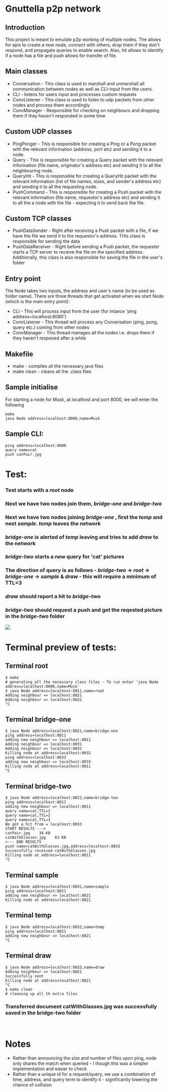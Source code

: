 # Gnuttella p2p network

## Introduction
This project is meant to emulate p2p working of multiple nodes. The allows for apis to create a new node, connect with others, drop them if they don't respond, and propagate queries to enable search. Also, hit allows to identify if a node has a file and push allows for transfer of file.

## Main classes
- Conversation - This class is used to marshall and unmarshall all communication between nodes as well as CLI-input from the users.
- CLI - listens for users input and processes custom requests 
- ConvListener - This class is used to listen to udp packets from other nodes and process them accordingly
- ConvManager - Responsible for checking on neighbours and dropping them if they haven't responded in some time

## Custom UDP classes
- PingPonger - This is responsible for creating a Ping or a Pong packet with the relevant information (address, port etc) and sending it to a node.
- Query - This is responsible for creating a Query packet with the relevant information (file name, originator's address etc) and sending it to all the neighbouring node.
- QueryHit - This is responsible for creating a QueryHit packet with the relevant information (list of file names, sizes, and sender's address etc) and sending it to all the requesting node.
- PushCommand - This is responsible for creating a Push packet with the relevant information (file name, requestor's address etc) and sending it to all the a node with the file - expecting it to send back the file.

## Custom TCP classes
- PushDataSender - Right after receiving a Push packet with a file, if we have the file we send it to the requestor's address. THis class is responsible for sending the data
- PushDataReceiver - Right before sending a Push packet, the requester starts a TCP server to receive the file on the specified address. Additionally, this class is also responsible for saving the file in the user's folder

## Entry point
The Node takes two inputs, the address and user's name (to be used as folder name). There are three threads that get activated when we start Node (which is the main entry point):
- CLI - This will process input from the user (for intance 'ping address=localhost:8080')
- ConvListener - This thread will process any Conversation (ping, pong, query etc.) coming from other nodes
- ConvManager - This thread manages all the nodes i.e. drops them if they haven't responed after a while

## Makefile
- make - compiles all the necessary java files
- make clean - cleans all the .class files

## Sample initialise
For starting a node for Musk, at localhost and port 8000, we will enter the following
```
make
java Node address=localhost:8000,name=Musk
```

## Sample CLI:
```
ping address=localhost:8000
query name=cat
push catPair.jpg
```

# Test: 
### Test starts with a ***root*** node 
### Next we have two nodes join them, ***bridge-one*** and ***bridge-two***
### Next we have two nodes joining  ***bridge-one*** , first the ***temp*** and next ***sample***. ***temp*** leaves the network
### ***bridge-one*** is alerted of ***temp*** leaving and tries to add ***draw*** to the network
### ***bridge-two*** starts a new query for 'cat' pictures
### The direction of query is as follows - ***bridge-two*** -> ***root*** -> ***bridge-one*** -> ***sample*** & ***draw*** - this will require a minimum of TTL=3
### ***draw*** should report a hit to ***bridge-two***
### ***bridge-two*** should request a push and get the reqested picture in the ***bridge-two*** folder

![](./docs/nodes-diag.PNG)

# Terminal preview of tests:

## Terminal root
```
$ make
# generating all the necessary class files - To run enter 'java Node address=localhost:8000,name=Musk'
$ java Node address=localhost:8011,name=root
Adding neighbour => localhost:8021
Adding neighbour => localhost:8022
^C
```
## Terminal bridge-one
```
$ java Node address=localhost:8021,name=bridge-one
ping address=localhost:8011
adding new neighbour => localhost:8011
Adding neighbour => localhost:8031
Adding neighbour => localhost:8032
Killing node at address=localhost:8032
ping address=localhost:8033
adding new neighbour => localhost:8033
Killing node at address=localhost:8011
^C
```
## Terminal bridge-two
```
$ java Node address=localhost:8022,name=bridge-two
ping address=localhost:8011
adding new neighbour => localhost:8011
query name=cat,TTL=1
query name=cat,TTL=2
query name=cat,TTL=3
We got a hit from = localhost:8033
START RESULTS --->
catPair.jpg    34 KB
catWithGlasses.jpg    63 KB
<--- END RESULTS
push name=catWithGlasses.jpg,address=localhost:8033
Successfully received catWithGlasses.jpg
Killing node at address=localhost:8011
^C

```
## Terminal sample
```
$ java Node address=localhost:8031,name=sample
ping address=localhost:8021
adding new neighbour => localhost:8021
Killing node at address=localhost:8021
```
## Terminal temp
```
$ java Node address=localhost:8032,name=temp
ping address=localhost:8021
adding new neighbour => localhost:8021
^C
```
## Terminal draw
```
$ java Node address=localhost:8033,name=draw
Adding neighbour => localhost:8021
Successfully sent
Killing node at address=localhost:8021
^C
$ make clean
# cleaning up all th extra files
```

### Transferred document catWithGlasses.jpg was successfully saved in the bridge-two folder
<br>

# Notes
- Rather than announcing the size and number of files upon ping, node only shares the match when queried - I though this was a simpler implementation and easier to check
- Rather than a unique id for a request/query, we use a combination of time, address, and query term to identify it - significantly lowering the chance of collision